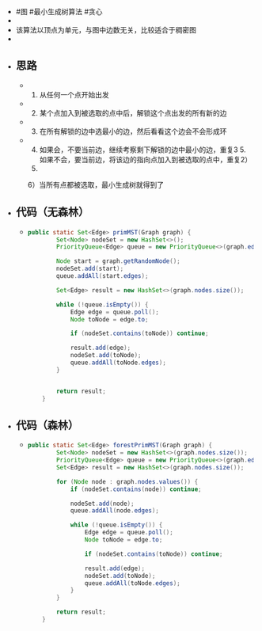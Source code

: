 - #图 #最小生成树算法 #贪心
-
- 该算法以顶点为单元，与图中边数无关，比较适合于稠密图
-
- ## 思路
	- 1. 从任何一个点开始出发
	- 2. 某个点加入到被选取的点中后，解锁这个点出发的所有新的边
	- 3. 在所有解锁的边中选最小的边，然后看看这个边会不会形成环
	- 4. 如果会，不要当前边，继续考察剩下解锁的边中最小的边，重复3 5. 如果不会，要当前边，将该边的指向点加入到被选取的点中，重复2）  
	  5. 
	  
	  
	  6）当所有点都被选取，最小生成树就得到了
- ## 代码（无森林）
	- ```java
	  public static Set<Edge> primMST(Graph graph) {
	          Set<Node> nodeSet = new HashSet<>();
	          PriorityQueue<Edge> queue = new PriorityQueue<>(graph.edges.size(), Comparator.comparingInt(e -> e.weight));
	  
	          Node start = graph.getRandomNode();
	          nodeSet.add(start);
	          queue.addAll(start.edges);
	  
	          Set<Edge> result = new HashSet<>(graph.nodes.size());
	  
	          while (!queue.isEmpty()) {
	              Edge edge = queue.poll();
	              Node toNode = edge.to;
	  
	              if (nodeSet.contains(toNode)) continue;
	  
	              result.add(edge);
	              nodeSet.add(toNode);
	              queue.addAll(toNode.edges);
	          }
	  
	  
	          return result;
	      }
	  ```
- ## 代码（森林）
	- ```java
	  public static Set<Edge> forestPrimMST(Graph graph) {
	          Set<Node> nodeSet = new HashSet<>(graph.nodes.size());
	          PriorityQueue<Edge> queue = new PriorityQueue<>(graph.edges.size(), Comparator.comparingInt(e -> e.weight));
	          Set<Edge> result = new HashSet<>(graph.nodes.size());
	  
	          for (Node node : graph.nodes.values()) {
	              if (nodeSet.contains(node)) continue;
	  
	              nodeSet.add(node);
	              queue.addAll(node.edges);
	  
	              while (!queue.isEmpty()) {
	                  Edge edge = queue.poll();
	                  Node toNode = edge.to;
	  
	                  if (nodeSet.contains(toNode)) continue;
	  
	                  result.add(edge);
	                  nodeSet.add(toNode);
	                  queue.addAll(toNode.edges);
	              }
	          }
	  
	          return result;
	      }
	  ```